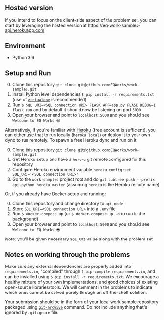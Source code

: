 ## Hosted version

If you intend to focus on the client-side aspect of the problem set, you can start by leveraging the hosted version at <https://eq-work-samples-api.herokuapp.com>

## Environment

* Python 3.6

## Setup and Run

0. Clone this repository `git clone git@github.com:EQWorks/work-samples.git`
1. Install Python level dependencies `$ pip install -r requirements.txt` (use of [`virtualenv`](https://virtualenv.pypa.io/en/stable/) is recommended)
2. Run `$ SQL_URI=<SQL connection URI> FLASK_APP=app.py FLASK_DEBUG=1 flask run` and by default it should now be listening on port `5000`
3. Open your browser and point to `localhost:5000` and you should see `Welcome to EQ Works 😎`

Alternatively, if you're familiar with [Heroku](https://www.heroku.com/) (free account is sufficient), you can either use that to run locally (`heroku local`) or deploy it to your own dyno to run remotely. To spawn a free Heroku dyno and run on it:

0. Clone this repository `git clone git@github.com:EQWorks/work-samples.git`
1. Get Heroku setup and have a `heroku` git remote configured for this repository
2. Configure Heroku environment variable `heroku config:set SQL_URI='<SQL connection URI>'`
3. Go to the `work-samples` project root and do `git subtree push --prefix api-python heroku master` (assuming `heroku` is the Heroku remote name)

Or, if you already have Docker setup and running:

0. Clone this repository and change directory to `api-node`
1. Store `SQL_URI=<SQL connection URL>` into a `.env` file
2. Run `$ docker-compose up` (or `$ docker-compose up -d` to run in the background)
3. Open your browser and point to `localhost:5000` and you should see `Welcome to EQ Works 😎`

_Note_: you'll be given necessary `SQL_URI` value along with the problem set

## Notes on working through the problems

Make sure any external dependencies are properly added into `requirements.in`, "compiled" through `$ pip-compile requirements.in`, and can be installed using `$ pip install -r requirements.txt`. We encourage a healthy mixture of your own implementations, and good choices of existing open-source libraries/tools. We will comment in the problems to indicate which ones cannot be solved purely through an off-the-shelf solution.

Your submission should be in the form of your local work sample repository packaged using [`git-archive`](https://git-scm.com/docs/git-archive) command. Do not include anything that's ignored by `.gitignore` file.
